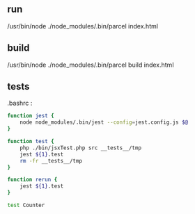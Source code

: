 ## run

/usr/bin/node ./node_modules/.bin/parcel index.html

## build

/usr/bin/node ./node_modules/.bin/parcel build index.html

## tests

.bashrc : 

```bash
function jest {
    node node_modules/.bin/jest --config=jest.config.js $@
}

function test {
    php ./bin/jsxTest.php src __tests__/tmp
    jest ${1}.test
    rm -fr __tests__/tmp
}

function rerun {
    jest ${1}.test
}

```

```bash
test Counter
```